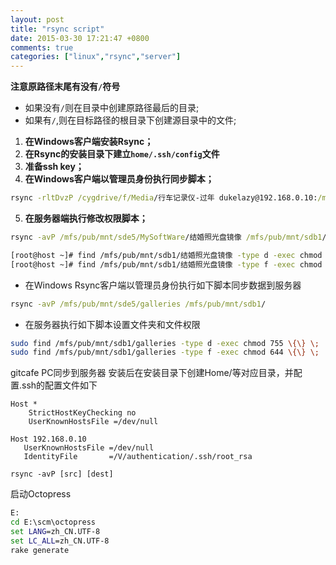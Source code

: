 ```yaml
---
layout: post
title: "rsync script"
date: 2015-03-30 17:21:47 +0800
comments: true
categories: ["linux","rsync","server"]
---
```


**注意原路径末尾有没有`/`符号**

- 如果没有`/`则在目录中创建原路径最后的目录;
- 如果有`/`,则在目标路径的根目录下创建源目录中的文件;

<!--more-->
1. **在Windows客户端安装Rsync；**
2. **在Rsync的安装目录下建立`home/.ssh/config`文件**
3. **准备ssh key；**
4. **在Windows客户端以管理员身份执行同步脚本；**
``` bat
rsync -rltDvzP /cygdrive/f/Media/行车记录仪-过年 dukelazy@192.168.0.10:/mfs/pub/mnt/sdb1/
```
5. **在服务器端执行修改权限脚本；**

``` bat
rsync -avP /mfs/pub/mnt/sde5/MySoftWare/结婚照光盘镜像 /mfs/pub/mnt/sdb1/
```

``` bash
[root@host ~]# find /mfs/pub/mnt/sdb1/结婚照光盘镜像 -type d -exec chmod 755 \{\} \;
[root@host ~]# find /mfs/pub/mnt/sdb1/结婚照光盘镜像 -type f -exec chmod 644 \{\} \;
```
- 在Windows Rsync客户端以管理员身份执行如下脚本同步数据到服务器
``` bat
rsync -avP /mfs/pub/mnt/sde5/galleries /mfs/pub/mnt/sdb1/
```
- 在服务器执行如下脚本设置文件夹和文件权限
``` bash
sudo find /mfs/pub/mnt/sdb1/galleries -type d -exec chmod 755 \{\} \;
sudo find /mfs/pub/mnt/sdb1/galleries -type f -exec chmod 644 \{\} \;
```

gitcafe PC同步到服务器
安装后在安装目录下创建Home/等对应目录，并配置.ssh的配置文件如下
``` 
Host *
    StrictHostKeyChecking no
    UserKnownHostsFile =/dev/null

Host 192.168.0.10
   UserKnownHostsFile =/dev/null
   IdentityFile       =/V/authentication/.ssh/root_rsa
```

```
rsync -avP [src] [dest]
```

启动Octopress
``` bat
E:
cd E:\scm\octopress
set LANG=zh_CN.UTF-8
set LC_ALL=zh_CN.UTF-8
rake generate 
```
